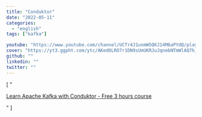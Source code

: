 ```yaml
---
title: "Conduktor"
date: "2022-05-11"
categories:
  - "english"
tags: ["kafka"]

youtube: "https://www.youtube.com/channel/UCTr4J1unmW5QKJ14M6aPYdQ/playlists"
cover: "https://yt3.ggpht.com/ytc/AKedOLRO7r1DN9sUmUKRJuJqnebNTmWlAQ7h_mfX__Ew=s176-c-k-c0x00ffffff-no-rj"
github: ""
linkedin: ""
twitter: ""
---
```


[ "<p><a href='https://www.youtube.com/watch?v=q2N3gMhfjBs&list=PLYmXYyXCMsfMMhiKPw4k1FF7KWxOEajsA'>Learn Apache Kafka with Conduktor - Free 3 hours course</a></p>" ]

